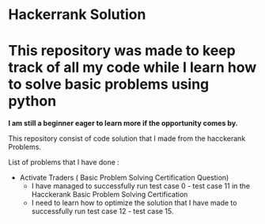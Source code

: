 # Hackerrank Solution
# This repository was made to keep track of all my code while I learn how to solve basic problems using python
**I am still a beginner eager to learn more if the opportunity comes by.**

This repository consist of code solution that I made from the hacckerank Problems.

List of problems that I have done :
* Activate Traders ( Basic Problem Solving Certification Question)
    - I have managed to successfully run test case 0 - test case 11 in the Hacckerank Basic Problem Solving Certification
    - I need to learn how to optimize the solution that I have made to successfully run test case 12 - test case 15.
